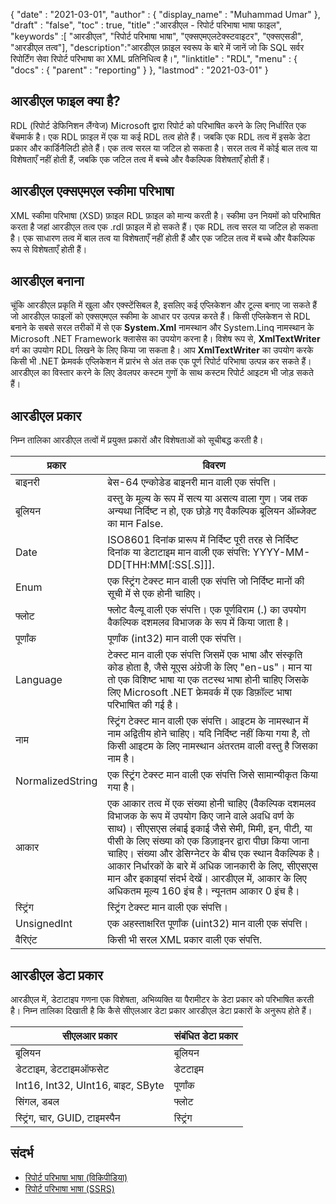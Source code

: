 {
  "date" : "2021-03-01",
  "author" : {
    "display_name" : "Muhammad Umar"
},
  "draft" : "false",
  "toc" : true,
  "title" :"आरडीएल - रिपोर्ट परिभाषा भाषा फाइल",
  "keywords" :[ "आरडीएल", "रिपोर्ट परिभाषा भाषा", "एक्सएमएलटेक्स्टवाइटर", "एक्सएसडी", "आरडीएल तत्व"],
  "description":"आरडीएल फ़ाइल स्वरूप के बारे में जानें जो कि SQL सर्वर रिपोर्टिंग सेवा रिपोर्ट परिभाषा का XML प्रतिनिधित्व है।",
  "linktitle" : "RDL",
  "menu" : {
    "docs" : {
      "parent" : "reporting"
}
},
  "lastmod" : "2021-03-01"
}

## आरडीएल फाइल क्या है? ##

RDL (रिपोर्ट डेफिनिशन लैंग्वेज) Microsoft द्वारा रिपोर्ट को परिभाषित करने के लिए निर्धारित एक बेंचमार्क है। एक RDL फ़ाइल में एक या कई RDL तत्व होते हैं। जबकि एक RDL तत्व में इसके डेटा प्रकार और कार्डिनैलिटी होते हैं। एक तत्व सरल या जटिल हो सकता है। सरल तत्व में कोई बाल तत्व या विशेषताएँ नहीं होती हैं, जबकि एक जटिल तत्व में बच्चे और वैकल्पिक विशेषताएँ होती हैं।

## आरडीएल एक्सएमएल स्कीमा परिभाषा
XML स्कीमा परिभाषा (XSD) फ़ाइल RDL फ़ाइल को मान्य करती है। स्कीमा उन नियमों को परिभाषित करता है जहां आरडीएल तत्व एक .rdl फ़ाइल में हो सकते हैं। एक RDL तत्व सरल या जटिल हो सकता है। एक साधारण तत्व में बाल तत्व या विशेषताएँ नहीं होती हैं और एक जटिल तत्व में बच्चे और वैकल्पिक रूप से विशेषताएँ होती हैं।

## आरडीएल बनाना
चूंकि आरडीएल प्रकृति में खुला और एक्स्टेंसिबल है, इसलिए कई एप्लिकेशन और टूल्स बनाए जा सकते हैं जो आरडीएल फाइलों को एक्सएमएल स्कीमा के आधार पर उत्पन्न करते हैं। किसी एप्लिकेशन से RDL बनाने के सबसे सरल तरीकों में से एक **System.Xml** नामस्थान और System.Linq नामस्थान के Microsoft .NET Framework क्लासेस का उपयोग करना है। विशेष रूप से, **XmlTextWriter** वर्ग का उपयोग RDL लिखने के लिए किया जा सकता है। आप **XmlTextWriter** का उपयोग करके किसी भी .NET फ्रेमवर्क एप्लिकेशन में प्रारंभ से अंत तक एक पूर्ण रिपोर्ट परिभाषा उत्पन्न कर सकते हैं। आरडीएल का विस्तार करने के लिए डेवलपर कस्टम गुणों के साथ कस्टम रिपोर्ट आइटम भी जोड़ सकते हैं।

## आरडीएल प्रकार
निम्न तालिका आरडीएल तत्वों में प्रयुक्त प्रकारों और विशेषताओं को सूचीबद्ध करती है।

|प्रकार|विवरण|
---|---|
|बाइनरी |बेस-64 एन्कोडेड बाइनरी मान वाली एक संपत्ति।|
|बूलियन| वस्तु के मूल्य के रूप में सत्य या असत्य वाला गुण। जब तक अन्यथा निर्दिष्ट न हो, एक छोड़े गए वैकल्पिक बूलियन ऑब्जेक्ट का मान False.| है
|Date |ISO8601 दिनांक प्रारूप में निर्दिष्ट पूरी तरह से निर्दिष्ट दिनांक या डेटाटाइम मान वाली एक संपत्ति: YYYY-MM-DD[THH:MM[:SS[.S]]].|
|Enum |एक स्ट्रिंग टेक्स्ट मान वाली एक संपत्ति जो निर्दिष्ट मानों की सूची में से एक होनी चाहिए।|
|फ्लोट |फ्लोट वैल्यू वाली एक संपत्ति। एक पूर्णविराम (.) का उपयोग वैकल्पिक दशमलव विभाजक के रूप में किया जाता है।|
|पूर्णांक |पूर्णांक (int32) मान वाली एक संपत्ति।|
|Language |टेक्स्ट मान वाली एक संपत्ति जिसमें एक भाषा और संस्कृति कोड होता है, जैसे यूएस अंग्रेजी के लिए "en-us"। मान या तो एक विशिष्ट भाषा या एक तटस्थ भाषा होनी चाहिए जिसके लिए Microsoft .NET फ्रेमवर्क में एक डिफ़ॉल्ट भाषा परिभाषित की गई है।
| नाम | स्ट्रिंग टेक्स्ट मान वाली एक संपत्ति। आइटम के नामस्थान में नाम अद्वितीय होने चाहिए। यदि निर्दिष्ट नहीं किया गया है, तो किसी आइटम के लिए नामस्थान अंतरतम वाली वस्तु है जिसका नाम है।
|NormalizedString |एक स्ट्रिंग टेक्स्ट मान वाली एक संपत्ति जिसे सामान्यीकृत किया गया है।|
| आकार | एक आकार तत्व में एक संख्या होनी चाहिए (वैकल्पिक दशमलव विभाजक के रूप में उपयोग किए जाने वाले अवधि वर्ण के साथ)। सीएसएस लंबाई इकाई जैसे सेमी, मिमी, इन, पीटी, या पीसी के लिए संख्या को एक डिज़ाइनर द्वारा पीछा किया जाना चाहिए। संख्या और डेसिग्नेटर के बीच एक स्थान वैकल्पिक है। आकार निर्धारकों के बारे में अधिक जानकारी के लिए, सीएसएस मान और इकाइयां संदर्भ देखें। आरडीएल में, आकार के लिए अधिकतम मूल्य 160 इंच है। न्यूनतम आकार 0 इंच है।
|स्ट्रिंग |स्ट्रिंग टेक्स्ट मान वाली एक संपत्ति।|
|UnsignedInt | एक अहस्ताक्षरित पूर्णांक (uint32) मान वाली एक संपत्ति।|
|वैरिएंट |किसी भी सरल XML प्रकार वाली एक संपत्ति.|

## आरडीएल डेटा प्रकार
आरडीएल में, डेटाटाइप गणना एक विशेषता, अभिव्यक्ति या पैरामीटर के डेटा प्रकार को परिभाषित करती है। निम्न तालिका दिखाती है कि कैसे सीएलआर डेटा प्रकार आरडीएल डेटा प्रकारों के अनुरूप होते हैं।

|सीएलआर प्रकार |संबंधित डेटा प्रकार|
---|---|
|बूलियन| बूलियन|
|डेटटाइम, डेटटाइमऑफसेट |डेटटाइम|
|Int16, Int32, UInt16, बाइट, SByte |पूर्णांक|
|सिंगल, डबल |फ्लोट|
|स्ट्रिंग, चार, GUID, टाइमस्पैन |स्ट्रिंग|


## संदर्भ ##

- [रिपोर्ट परिभाषा भाषा (विकिपीडिया)](https://en.wikipedia.org/wiki/Report_Definition_Language)
- [रिपोर्ट परिभाषा भाषा (SSRS)](https://learn.microsoft.com/en-us/sql/reporting-services/reports/report-definition-language-ssrs)

